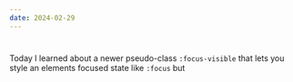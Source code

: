 ```yaml
---
date: 2024-02-29
---
```


#

Today I learned about a newer pseudo-class `:focus-visible` that lets you style an elements focused state like `:focus` but
